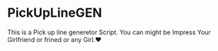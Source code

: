# PickUpLineGEN
This is a Pick up line generetor Script. You can might be Impress Your Girlfriend or frined or any Girl.❤️
